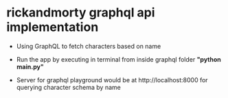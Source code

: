 # rickandmorty graphql api implementation
- Using GraphQL to fetch characters based on name

- Run the app by executing in terminal from inside graphql folder
**"python main.py"**

- Server for graphql playground would be at http://localhost:8000 for querying character schema by name
